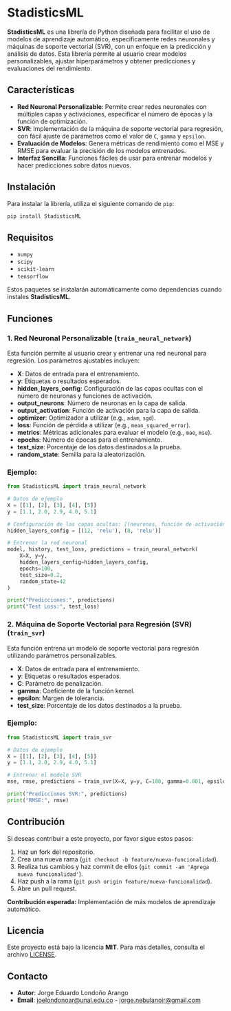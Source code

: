 
# StadisticsML

**StadisticsML** es una librería de Python diseñada para facilitar el uso de modelos de aprendizaje automático, específicamente redes neuronales y máquinas de soporte vectorial (SVR), con un enfoque en la predicción y análisis de datos. Esta librería permite al usuario crear modelos personalizables, ajustar hiperparámetros y obtener predicciones y evaluaciones del rendimiento.

## Características

- **Red Neuronal Personalizable**: Permite crear redes neuronales con múltiples capas y activaciones, especificar el número de épocas y la función de optimización.
- **SVR**: Implementación de la máquina de soporte vectorial para regresión, con fácil ajuste de parámetros como el valor de `C`, `gamma` y `epsilon`.
- **Evaluación de Modelos**: Genera métricas de rendimiento como el MSE y RMSE para evaluar la precisión de los modelos entrenados.
- **Interfaz Sencilla**: Funciones fáciles de usar para entrenar modelos y hacer predicciones sobre datos nuevos.

## Instalación

Para instalar la librería, utiliza el siguiente comando de `pip`:

```bash
pip install StadisticsML
```

## Requisitos

- `numpy`
- `scipy`
- `scikit-learn`
- `tensorflow`
  
Estos paquetes se instalarán automáticamente como dependencias cuando instales **StadisticsML**.

## Funciones

### 1. **Red Neuronal Personalizable** (`train_neural_network`)

Esta función permite al usuario crear y entrenar una red neuronal para regresión. Los parámetros ajustables incluyen:

- **X**: Datos de entrada para el entrenamiento.
- **y**: Etiquetas o resultados esperados.
- **hidden_layers_config**: Configuración de las capas ocultas con el número de neuronas y funciones de activación.
- **output_neurons**: Número de neuronas en la capa de salida.
- **output_activation**: Función de activación para la capa de salida.
- **optimizer**: Optimizador a utilizar (e.g., `adam`, `sgd`).
- **loss**: Función de pérdida a utilizar (e.g., `mean_squared_error`).
- **metrics**: Métricas adicionales para evaluar el modelo (e.g., `mae`, `mse`).
- **epochs**: Número de épocas para el entrenamiento.
- **test_size**: Porcentaje de los datos destinados a la prueba.
- **random_state**: Semilla para la aleatorización.

### Ejemplo:

```python
from StadisticsML import train_neural_network

# Datos de ejemplo
X = [[1], [2], [3], [4], [5]]
y = [1.1, 2.0, 2.9, 4.0, 5.1]

# Configuración de las capas ocultas: [(neuronas, función de activación)]
hidden_layers_config = [(12, 'relu'), (8, 'relu')]

# Entrenar la red neuronal
model, history, test_loss, predictions = train_neural_network(
    X=X, y=y, 
    hidden_layers_config=hidden_layers_config,
    epochs=100,
    test_size=0.2,
    random_state=42
)

print("Predicciones:", predictions)
print("Test Loss:", test_loss)
```

### 2. **Máquina de Soporte Vectorial para Regresión (SVR)** (`train_svr`)

Esta función entrena un modelo de soporte vectorial para regresión utilizando parámetros personalizables.

- **X**: Datos de entrada para el entrenamiento.
- **y**: Etiquetas o resultados esperados.
- **C**: Parámetro de penalización.
- **gamma**: Coeficiente de la función kernel.
- **epsilon**: Margen de tolerancia.
- **test_size**: Porcentaje de los datos destinados a la prueba.

### Ejemplo:

```python
from StadisticsML import train_svr

# Datos de ejemplo
X = [[1], [2], [3], [4], [5]]
y = [1.1, 2.0, 2.9, 4.0, 5.1]

# Entrenar el modelo SVR
mse, rmse, predictions = train_svr(X=X, y=y, C=100, gamma=0.001, epsilon=0.001, test_size=0.2)

print("Predicciones SVR:", predictions)
print("RMSE:", rmse)
```

## Contribución

Si deseas contribuir a este proyecto, por favor sigue estos pasos:

1. Haz un fork del repositorio.
2. Crea una nueva rama (`git checkout -b feature/nueva-funcionalidad`).
3. Realiza tus cambios y haz commit de ellos (`git commit -am 'Agrega nueva funcionalidad'`).
4. Haz push a la rama (`git push origin feature/nueva-funcionalidad`).
5. Abre un pull request.

**Contribución esperada:** Implementación de más modelos de aprendizaje automático.

## Licencia

Este proyecto está bajo la licencia **MIT**. Para más detalles, consulta el archivo [LICENSE](LICENSE).

## Contacto

- **Autor**: Jorge Eduardo Londoño Arango
- **Email**: [joelondonoar@unal.edu.co](mailto:joelondonoar@unal.edu.co) - [jorge.nebulanoir@gmail.com](mailto:jorge.nebulanoir@gmail.com)
